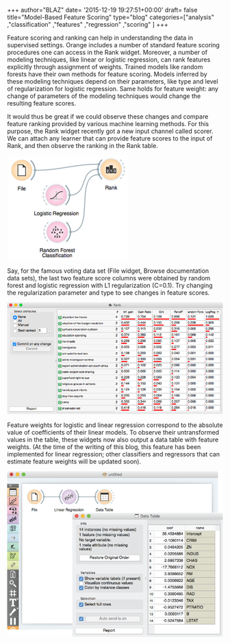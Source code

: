 +++
author="BLAZ"
date= '2015-12-19 19:27:51+00:00'
draft= false
title="Model-Based Feature Scoring"
type="blog"
categories=["analysis" ,"classification" ,"features" ,"regression" ,"scoring" ]
+++

Feature scoring and ranking can help in understanding the data in supervised settings. Orange includes a number of standard feature scoring procedures one can access in the Rank widget. Moreover, a number of modeling techniques, like linear or logistic regression, can rank features explicitly through assignment of weights. Trained models like random forests have their own methods for feature scoring. Models inferred by these modeling techniques depend on their parameters, like type and level of regularization for logistic regression. Same holds for feature weight: any change of parameters of the modeling techniques would change the resulting feature scores.

It would thus be great if we could observe these changes and compare feature ranking provided by various machine learning methods. For this purpose, the Rank widget recently got a new input channel called scorer. We can attach any learner that can provide feature scores to the input of Rank, and then observe the ranking in the Rank table.

![](/images/2015/12/model-scoring-lr.png)


Say, for the famous voting data set (File widget, Browse documentation data sets), the last two feature score columns were obtained by random forest and logistic regression with L1 regularization (C=0.1). Try changing the regularization parameter and type to see changes in feature scores.

![](/images/2015/12/rank-voting-lr.png)


Feature weights for logistic and linear regression correspond to the absolute value of coefficients of their linear models. To observe their untransformed values in the table, these widgets now also output a data table with feature weights. (At the time of the writing of this blog, this feature has been implemented for linear regression; other classifiers and regressors that can estimate feature weights will be updated soon).

![](/images/2015/12/lr-coefficients.png)

